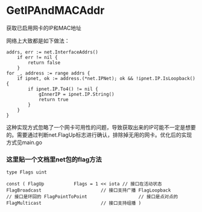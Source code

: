 # GetIPAndMACAddr
获取已启用网卡的IP和MAC地址

网络上大致都是如下做法：

	addrs, err := net.InterfaceAddrs()
		if err != nil {
			return false
		}
	for _, address := range addrs {
		if ipnet, ok := address.(*net.IPNet); ok && !ipnet.IP.IsLoopback() {
			if ipnet.IP.To4() != nil {
				gInnerIP = ipnet.IP.String()
				return true
			}
		}
	}

这种实现方式忽略了一个网卡可用性的问题，导致获取出来的IP可能不一定是想要的。需要通过判断net.FlagUp标志进行确认，排除掉无用的网卡。优化后的实现方式见main.go
 
### 这里贴一个文档里net包的flag方法

	type Flags uint

``const (
    FlagUp           Flags = 1 << iota // 接口在活动状态
    FlagBroadcast                      // 接口支持广播
    FlagLoopback                       // 接口是环回的
    FlagPointToPoint                   // 接口是点对点的
    FlagMulticast                      // 接口支持组播
)
``